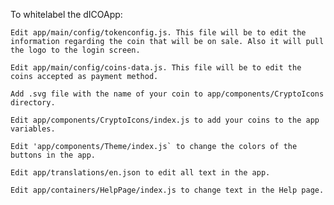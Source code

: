 

To whitelabel the dICOApp:

    Edit app/main/config/tokenconfig.js. This file will be to edit the information regarding the coin that will be on sale. Also it will pull the logo to the login screen.

    Edit app/main/config/coins-data.js. This file will be to edit the coins accepted as payment method.

    Add .svg file with the name of your coin to app/components/CryptoIcons directory.

    Edit app/components/CryptoIcons/index.js to add your coins to the app variables.

    Edit 'app/components/Theme/index.js` to change the colors of the buttons in the app.

    Edit app/translations/en.json to edit all text in the app.

    Edit app/containers/HelpPage/index.js to change text in the Help page.

